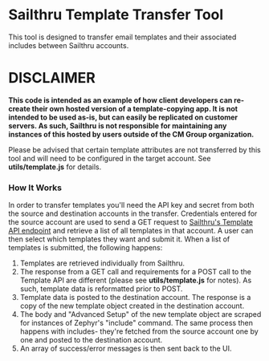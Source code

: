 # Sailthru Template Transfer Tool

This tool is designed to transfer email templates and their associated includes between Sailthru accounts.

# DISCLAIMER

**This code is intended as an example of how client developers can re-create their own hosted version of a template-copying app. It is not intended to be used as-is, but can easily be replicated on customer servers. As such, Sailthru is not responsible for maintaining any instances of this hosted by users outside of the CM Group organization.**

Please be advised that certain template attributes are not transferred by this tool and will need to be configured in the target account. See **utils/template.js** for details.

### How It Works

In order to transfer templates you'll need the API key and secret from both the source and destination accounts in the transfer. Credentials entered for the source account are used to send a GET request to [Sailthru's Template API endpoint](https://getstarted.sailthru.com/developers/api/template/) and retrieve a list of all templates in that account. A user can then select which templates they want and submit it. When a list of templates is submitted, the following happens:

1. Templates are retrieved individually from Sailthru.
2. The response from a GET call and requirements for a POST call to the Template API are different (please see **utils/template.js** for notes). As such, template data is reformatted prior to POST.
3. Template data is posted to the destination account. The response is a copy of the new template object created in the destination account.
4. The body and "Advanced Setup" of the new template object are scraped for instances of Zephyr's "include" command. The same process then happens with includes- they're fetched from the source account one by one and posted to the destination account.
5. An array of success/error messages is then sent back to the UI.
